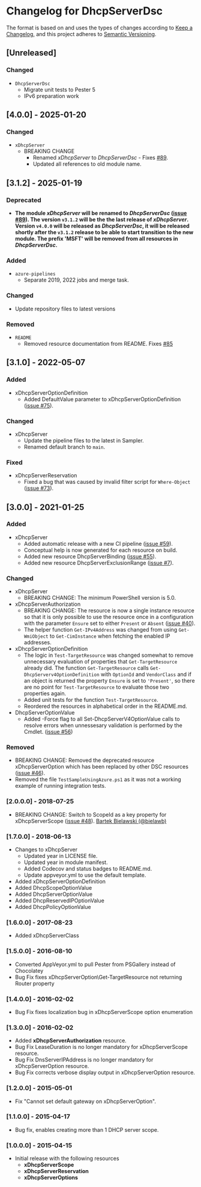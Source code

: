 # Changelog for DhcpServerDsc

The format is based on and uses the types of changes according to [Keep a Changelog](https://keepachangelog.com/en/1.0.0/),
and this project adheres to [Semantic Versioning](https://semver.org/spec/v2.0.0.html).

## [Unreleased]

### Changed

- `DhcpServerDsc`
  - Migrate unit tests to Pester 5
  - IPv6 preparation work

## [4.0.0] - 2025-01-20

### Changed

- `xDhcpServer`
  - BREAKING CHANGE
    - Renamed _xDhcpServer_ to _DhcpServerDsc_ - Fixes [#89](https://github.com/dsccommunity/DhcpServerDsc/issues/89).
    - Updated all references to old module name.

## [3.1.2] - 2025-01-19

### Deprecated

- **The module _xDhcpServer_ will be renamed to _DhcpServerDsc_
  ([issue #89](https://github.com/dsccommunity/DhcpServerDsc/issues/89)).
  The version `v3.1.2` will be the the last release of _xDhcpServer_.
  Version `v4.0.0` will be released as _DhcpServerDsc_, it will be
  released shortly after the `v3.1.2` release to be able to start transition
  to the new module. The prefix 'MSFT' will be removed from all resources in
  _DhcpServerDsc_.**

### Added

- `azure-pipelines`
  - Separate 2019, 2022 jobs and merge task.

### Changed

- Update repository files to latest versions

### Removed

- `README`
  - Removed resource documentation from README. Fixes [#85](https://github.com/dsccommunity/DhcpServerDsc/issues/85)

## [3.1.0] - 2022-05-07

### Added

- xDhcpServerOptionDefinition
  - Added DefaultValue parameter to xDhcpServerOptionDefinition ([issue #75](https://github.com/dsccommunity/DhcpServerDsc/issues/75)).

### Changed

- xDhcpServer
  - Update the pipeline files to the latest in Sampler.
  - Renamed default branch to `main`.

### Fixed

- xDhcpServerReservation
  - Fixed a bug that was caused by invalid filter script for `Where-Object`
    ([issue #73](https://github.com/dsccommunity/DhcpServerDsc/issues/73)).

## [3.0.0] - 2021-01-25

### Added

- xDhcpServer
  - Added automatic release with a new CI pipeline ([issue #59](https://github.com/dsccommunity/DhcpServerDsc/issues/59)).
  - Conceptual help is now generated for each resource on build.
  - Added new resource DhcpServerBinding ([issue #55](https://github.com/dsccommunity/DhcpServerDsc/issues/55)).
  - Added new resource DhcpServerExclusionRange ([issue #7](https://github.com/dsccommunity/DhcpServerDsc/issues/7)).

### Changed

- xDhcpServer
  - BREAKING CHANGE: The minimum PowerShell version is 5.0.
- xDhcpServerAuthorization
  - BREAKING CHANGE: The resource is now a single instance resource so
    that it is only possible to use the resource once in a configuration
    with the parameter `Ensure` set to either `Present` or `Absent`
    ([issue #40](https://github.com/dsccommunity/DhcpServerDsc/issues/40)).
  - The helper function `Get-IPv4Address` was changed from using `Get-WmiObject`
    to `Get-CimInstance` when fetching the enabled IP addresses.
- xDhcpServerOptionDefinition
  - The logic in `Test-TargetResource` was changed somewhat to remove
    unnecessary evaluation of properties that `Get-TargetResource` already
    did. The function `Get-TargetResource` calls `Get-DhcpServerv4OptionDefinition`
    with `OptionId` and `VendorClass` and if an object is returned the property
    `Ensure` is set to `'Present'`, so there are no point for `Test-TargetResource`
    to evaluate those two properties again.
  - Added unit tests for the function `Test-TargetResource`.
  - Reordered the resources in alphabetical order in the README.md.
- DhcpServerOptionValue
  - Added -Force flag to all Set-DhcpServerV4OptionValue calls to resolve errors
    when unnessesary validation is performed by the Cmdlet.
    ([issue #56](https://github.com/dsccommunity/DhcpServerDsc/issues/56))

### Removed

- BREAKING CHANGE: Removed the deprecated resource xDhcpServerOption which
  has been replaced by other DSC resources ([issue #46](https://github.com/dsccommunity/DhcpServerDsc/issues/46)).
- Removed the file `TestSampleUsingAzure.ps1` as it was not a working example
  of running integration tests.

### [2.0.0.0] - 2018-07-25

- BREAKING CHANGE: Switch to ScopeId as a key property for xDhcpServerScope
  ([issue #48](https://github.com/dsccommunity/DhcpServerDsc/issues/48)).
  [Bartek Bielawski (@bielawb)](https://github.com/bielawb)

### [1.7.0.0] - 2018-06-13

- Changes to xDhcpServer
  - Updated year in LICENSE file.
  - Updated year in module manifest.
  - Added Codecov and status badges to README.md.
  - Update appveyor.yml to use the default template.
- Added xDhcpServerOptionDefinition
- Added DhcpScopeOptionValue
- Added DhcpServerOptionValue
- Added DhcpReservedIPOptionValue
- Added DhcpPolicyOptionValue

### [1.6.0.0] - 2017-08-23

- Added xDhcpServerClass

### [1.5.0.0] - 2016-08-10

- Converted AppVeyor.yml to pull Pester from PSGallery instead of Chocolatey
- Bug Fix fixes xDhcpServerOption\Get-TargetResource not returning Router property

### [1.4.0.0] - 2016-02-02

- Bug Fix fixes localization bug in xDhcpServerScope option enumeration

### [1.3.0.0] - 2016-02-02

- Added **xDhcpServerAuthorization** resource.
- Bug Fix LeaseDuration is no longer mandatory for xDhcpServerScope resource.
- Bug Fix DnsServerIPAddress is no longer mandatory for xDhcpServerOption resource.
- Bug Fix corrects verbose display output in xDhcpServerOption resource.

### [1.2.0.0] - 2015-05-01

- Fix "Cannot set default gateway on xDhcpServerOption".

### [1.1.0.0] - 2015-04-17

- Bug fix, enables creating more than 1 DHCP server scope.

### [1.0.0.0] - 2015-04-15

- Initial release with the following resources
  - **xDhcpServerScope**
  - **xDhcpServerReservation**
  - **xDhcpServerOptions**

